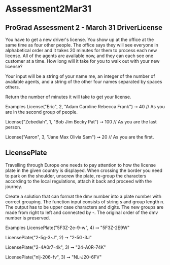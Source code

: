 # Assessment2Mar31
ProGrad Assessment 2 - March 31
DriverLicense
-----------------------------------------------------
You have to get a new driver's license. 
You show up at the office at the same time as four other people. 
The office says they will see everyone in alphabetical order and it takes 20 minutes for them to process each new license. 
All of the agents are available now, and they can each see one customer at a time. How long will it take for you to walk 
out with your new license?

Your input will be a string of your name me, an integer of the number of available agents, and a string of the other 
four names separated by spaces others.

Return the number of minutes it will take to get your license.

Examples
License("Eric", 2, "Adam Caroline Rebecca Frank") ➞ 40
// As you are in the second group of people.

License("Zebediah", 1, "Bob Jim Becky Pat") ➞ 100
// As you are the last person.

License("Aaron", 3, "Jane Max Olivia Sam") ➞ 20
// As you are the first.

LicensePlate
-------------------------------------------------------
Travelling through Europe one needs to pay attention to how the license plate in the given country is displayed.
When crossing the border you need to park on the shoulder, unscrew the plate, re-group the characters according to the local regulations, attach it back and proceed with the journey.

Create a solution that can format the dmv number into a plate number with correct grouping.
The function input consists of string s and group length n.
The output has to be upper case characters and digits.
The new groups are made from right to left and connected by -.
The original order of the dmv number is preserved.

Examples
LicensePlate("5F3Z-2e-9-w", 4) ➞ "5F3Z-2E9W"

LicensePlate("2-5g-3-J", 2) ➞ "2-5G-3J"

LicensePlate("2-4A0r7-4k", 3) ➞ "24-A0R-74K"

LicensePlate("nlj-206-fv", 3) ➞ "NL-J20-6FV"
